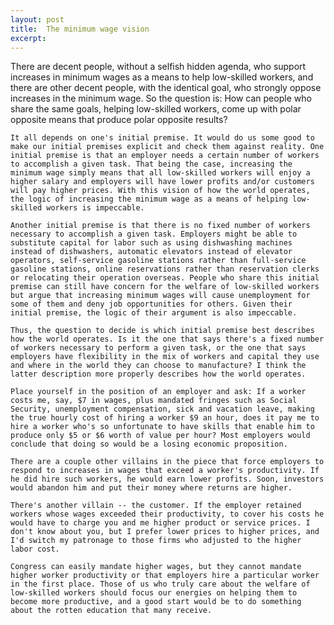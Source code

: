 ```yaml
---
layout: post
title:  The minimum wage vision
excerpt:
---
```












There are decent people, without a selfish hidden agenda, who support increases in minimum wages as a means to help low-skilled workers, and there are other decent people, with the identical goal, who strongly oppose increases in the minimum wage. So the question is: How can people who share the same goals, helping low-skilled workers, come up with polar opposite means that produce polar opposite results?

	It all depends on one's initial premise. It would do us some good to make our initial premises explicit and check them against reality. One initial premise is that an employer needs a certain number of workers to accomplish a given task. That being the case, increasing the minimum wage simply means that all low-skilled workers will enjoy a higher salary and employers will have lower profits and/or customers will pay higher prices. With this vision of how the world operates, the logic of increasing the minimum wage as a means of helping low-skilled workers is impeccable.

	Another initial premise is that there is no fixed number of workers necessary to accomplish a given task. Employers might be able to substitute capital for labor such as using dishwashing machines instead of dishwashers, automatic elevators instead of elevator operators, self-service gasoline stations rather than full-service gasoline stations, online reservations rather than reservation clerks or relocating their operation overseas. People who share this initial premise can still have concern for the welfare of low-skilled workers but argue that increasing minimum wages will cause unemployment for some of them and deny job opportunities for others. Given their initial premise, the logic of their argument is also impeccable.

	Thus, the question to decide is which initial premise best describes how the world operates. Is it the one that says there's a fixed number of workers necessary to perform a given task, or the one that says employers have flexibility in the mix of workers and capital they use and where in the world they can choose to manufacture? I think the latter description more properly describes how the world operates.

	Place yourself in the position of an employer and ask: If a worker costs me, say, $7 in wages, plus mandated fringes such as Social Security, unemployment compensation, sick and vacation leave, making the true hourly cost of hiring a worker $9 an hour, does it pay me to hire a worker who's so unfortunate to have skills that enable him to produce only $5 or $6 worth of value per hour? Most employers would conclude that doing so would be a losing economic proposition.

	There are a couple other villains in the piece that force employers to respond to increases in wages that exceed a worker's productivity. If he did hire such workers, he would earn lower profits. Soon, investors would abandon him and put their money where returns are higher.

	There's another villain -- the customer. If the employer retained workers whose wages exceeded their productivity, to cover his costs he would have to charge you and me higher product or service prices. I don't know about you, but I prefer lower prices to higher prices, and I'd switch my patronage to those firms who adjusted to the higher labor cost.

	Congress can easily mandate higher wages, but they cannot mandate higher worker productivity or that employers hire a particular worker in the first place. Those of us who truly care about the welfare of low-skilled workers should focus our energies on helping them to become more productive, and a good start would be to do something about the rotten education that many receive.


